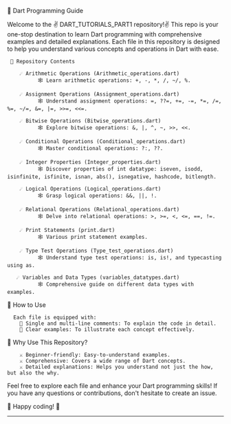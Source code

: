 📘 Dart Programming Guide

Welcome to the ✌️ DART_TUTORIALS_PART1 repository!✌️ This repo is your one-stop destination to learn Dart programming with comprehensive examples and detailed explanations. 
Each file in this repository is designed to help you understand various concepts and operations in Dart with ease.

     📂 Repository Contents

        ☄️ Arithmetic Operations (Arithmetic_operations.dart)
              🕸️ Learn arithmetic operations: +, -, *, /, ~/, %.

        ☄️ Assignment Operations (Assignment_operations.dart)
              🕸️ Understand assignment operations: =, ??=, +=, -=, *=, /=, %=, ~/=, &=, |=, >>=, <<=.

        ☄️ Bitwise Operations (Bitwise_operations.dart)
              🕸️ Explore bitwise operations: &, |, ^, ~, >>, <<.

        ☄️ Conditional Operations (Conditional_operations.dart)
              🕸️ Master conditional operations: ?:, ??.

        ☄️ Integer Properties (Integer_properties.dart)
              🕸️ Discover properties of int datatype: iseven, isodd, isinfinite, isfinite, isnan, abs(), isnegative, hashcode, bitlength.

        ☄️ Logical Operations (Logical_operations.dart)
              🕸️ Grasp logical operations: &&, ||, !.

        ☄️ Relational Operations (Relational_operations.dart)
              🕸️ Delve into relational operations: >, >=, <, <=, ==, !=.

        ☄️ Print Statements (print.dart)
              🕸️ Various print statement examples.

        ☄️ Type Test Operations (Type_test_operations.dart)
              🕸️ Understand type test operations: is, is!, and typecasting using as.

       ☄️ Variables and Data Types (variables_datatypes.dart)
              🕸️ Comprehensive guide on different data types with examples.

 📝 How to Use

      Each file is equipped with:
        📌 Single and multi-line comments: To explain the code in detail.
        📌 Clear examples: To illustrate each concept effectively.

 🌟 Why Use This Repository?

        ⚔️ Beginner-friendly: Easy-to-understand examples.
        ⚔️ Comprehensive: Covers a wide range of Dart concepts.
        ⚔️ Detailed explanations: Helps you understand not just the how, but also the why.

Feel free to explore each file and enhance your Dart programming skills! If you have any questions or contributions, don't hesitate to create an issue.

🚀 Happy coding! 🚀

---
